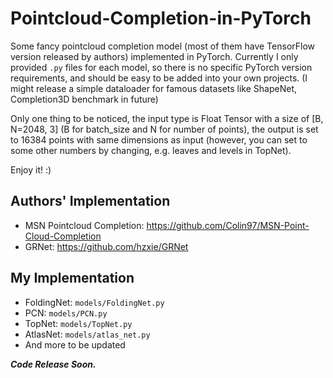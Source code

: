 # Pointcloud-Completion-in-PyTorch
Some fancy pointcloud completion model (most of them have TensorFlow version released by authors) implemented in PyTorch. Currently I only provided `.py` files for each model, so there is no specific PyTorch version requirements, and should be easy to be added into your own projects. (I might release a simple dataloader for famous datasets like ShapeNet, Completion3D benchmark in future)

Only one thing to be noticed, the input type is Float Tensor with a size of [B, N=2048, 3] (B for batch_size and N for number of points), the output is set to 16384 points with same dimensions as input (however, you can set to some other numbers by changing, e.g. leaves and levels in TopNet).

Enjoy it! :)

## Authors' Implementation
- MSN Pointcloud Completion: https://github.com/Colin97/MSN-Point-Cloud-Completion
- GRNet: https://github.com/hzxie/GRNet


## My Implementation
- FoldingNet: `models/FoldingNet.py`
- PCN: `models/PCN.py`
- TopNet: `models/TopNet.py`
- AtlasNet: `models/atlas_net.py`
- And more to be updated


**_Code Release Soon._**
